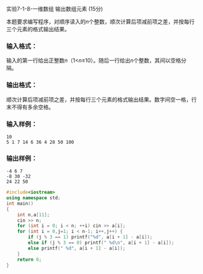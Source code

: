 实验7-1-8-一维数组 输出数组元素 (15分)

本题要求编写程序，对顺序读入的*n*个整数，顺次计算后项减前项之差，并按每行三个元素的格式输出结果。

### 输入格式：

输入的第一行给出正整数*n*（1<*n*≤10）。随后一行给出*n*个整数，其间以空格分隔。

### 输出格式：

顺次计算后项减前项之差，并按每行三个元素的格式输出结果。数字间空一格，行末不得有多余空格。

### 输入样例：

```in
10
5 1 7 14 6 36 4 28 50 100
```

### 输出样例：

```out
-4 6 7
-8 30 -32
24 22 50
```



```c++
#include<iostream>
using namespace std;
int main()
{
	int n,a[11];
	cin >> n;
	for (int i = 0; i < n; ++i) cin >> a[i];
	for (int i = 0,j=1; i < n-1; i++,j++) {
		if (j % 3 == 1) printf("%d", a[i + 1] - a[i]);
		else if (j % 3 == 0) printf(" %d\n", a[i + 1] - a[i]);
		else printf(" %d", a[i + 1] - a[i]);
	}
	return 0;
}
```

